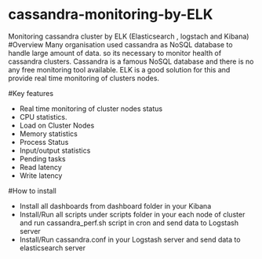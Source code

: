 # cassandra-monitoring-by-ELK
Monitoring cassandra cluster by ELK (Elasticsearch , logstach and Kibana) 
#Overview
Many organisation used cassandra as NoSQL database to handle large amount of data. so its necessary to monitor health of cassandra clusters. Cassandra is a famous NoSQL database and there is no any free monitoring tool  available. 
ELK is a good solution for this and provide real time monitoring of clusters nodes.

#Key features
*	Real time monitoring of cluster nodes status
*	CPU statistics.
*	Load on Cluster Nodes
*	Memory statistics
*	Process Status
*	Input/output statistics
*	Pending tasks
*	Read latency
*	Write latency

#How to install
* Install all dashboards from dashboard folder in your Kibana
* Install/Run all scripts under scripts folder in your each node of cluster and run cassandra_perf.sh script in cron and send data to Logstash server
* Install/Run cassandra.conf in your Logstash server and send data to elasticsearch server 
